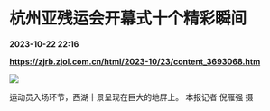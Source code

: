 # 杭州亚残运会开幕式十个精彩瞬间

**2023-10-22 22:16**

**https://zjrb.zjol.com.cn/html/2023-10/23/content_3693068.htm**

![](https://zjrb.zjol.com.cn/images/2023-10/23/zjrb2023102300005v01b008.jpg)

运动员入场环节，西湖十景呈现在巨大的地屏上。 本报记者 倪雁强 摄